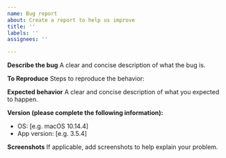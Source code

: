 ```yaml
---
name: Bug report
about: Create a report to help us improve
title: ''
labels: ''
assignees: ''

---
```


**Describe the bug**
A clear and concise description of what the bug is.

**To Reproduce**
Steps to reproduce the behavior:

**Expected behavior**
A clear and concise description of what you expected to happen.

**Version (please complete the following information):**
 - OS: [e.g. macOS 10.14.4]
 - App version: [e.g. 3.5.4]

**Screenshots**
If applicable, add screenshots to help explain your problem.
